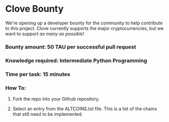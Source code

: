 # Clove Bounty
We're opening up a developer bounty for the community to help contribute to this project. Clove currently supports the major cryptocurrencies, but we want to support *as many as possible*!

### Bounty amount: 50 TAU per successful pull request
### Knowledge required: Intermediate Python Programming
### Time per task: 15 minutes
### How To:

1. Fork the repo into your Github repository.

2. Select an entry from the ALTCOINS.txt file. This is a list of the chains that still need to be implemented.
